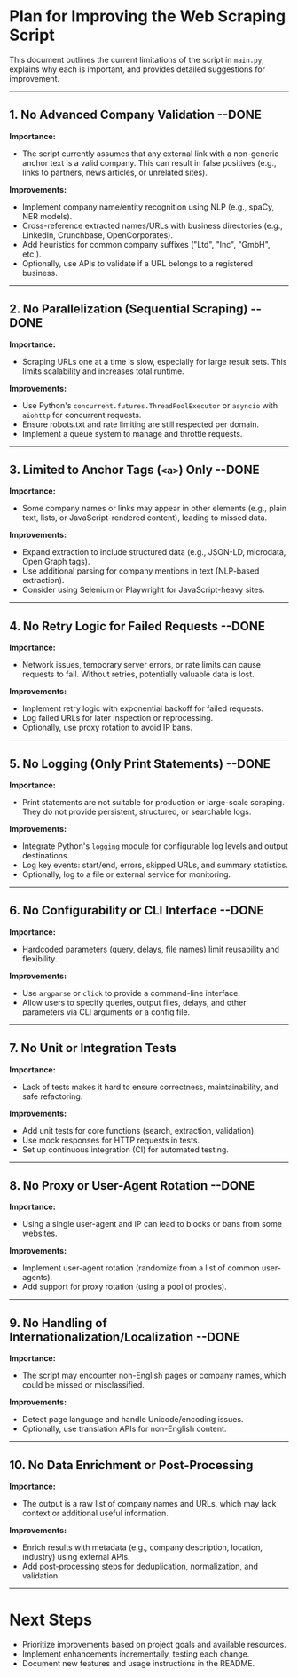 # Plan for Improving the Web Scraping Script

This document outlines the current limitations of the script in `main.py`, explains why each is important, and provides detailed suggestions for improvement.

---

## 1. No Advanced Company Validation --DONE

**Importance:**
- The script currently assumes that any external link with a non-generic anchor text is a valid company. This can result in false positives (e.g., links to partners, news articles, or unrelated sites).

**Improvements:**
- Implement company name/entity recognition using NLP (e.g., spaCy, NER models).
- Cross-reference extracted names/URLs with business directories (e.g., LinkedIn, Crunchbase, OpenCorporates).
- Add heuristics for common company suffixes ("Ltd", "Inc", "GmbH", etc.).
- Optionally, use APIs to validate if a URL belongs to a registered business.

---

## 2. No Parallelization (Sequential Scraping) --DONE

**Importance:**
- Scraping URLs one at a time is slow, especially for large result sets. This limits scalability and increases total runtime.

**Improvements:**
- Use Python's `concurrent.futures.ThreadPoolExecutor` or `asyncio` with `aiohttp` for concurrent requests.
- Ensure robots.txt and rate limiting are still respected per domain.
- Implement a queue system to manage and throttle requests.

---

## 3. Limited to Anchor Tags (`<a>`) Only --DONE

**Importance:**
- Some company names or links may appear in other elements (e.g., plain text, lists, or JavaScript-rendered content), leading to missed data.

**Improvements:**
- Expand extraction to include structured data (e.g., JSON-LD, microdata, Open Graph tags).
- Use additional parsing for company mentions in text (NLP-based extraction).
- Consider using Selenium or Playwright for JavaScript-heavy sites.

---

## 4. No Retry Logic for Failed Requests --DONE

**Importance:**
- Network issues, temporary server errors, or rate limits can cause requests to fail. Without retries, potentially valuable data is lost.

**Improvements:**
- Implement retry logic with exponential backoff for failed requests.
- Log failed URLs for later inspection or reprocessing.
- Optionally, use proxy rotation to avoid IP bans.

---

## 5. No Logging (Only Print Statements) --DONE

**Importance:**
- Print statements are not suitable for production or large-scale scraping. They do not provide persistent, structured, or searchable logs.

**Improvements:**
- Integrate Python's `logging` module for configurable log levels and output destinations.
- Log key events: start/end, errors, skipped URLs, and summary statistics.
- Optionally, log to a file or external service for monitoring.

---

## 6. No Configurability or CLI Interface --DONE

**Importance:**
- Hardcoded parameters (query, delays, file names) limit reusability and flexibility.

**Improvements:**
- Use `argparse` or `click` to provide a command-line interface.
- Allow users to specify queries, output files, delays, and other parameters via CLI arguments or a config file.

---

## 7. No Unit or Integration Tests

**Importance:**
- Lack of tests makes it hard to ensure correctness, maintainability, and safe refactoring.

**Improvements:**
- Add unit tests for core functions (search, extraction, validation).
- Use mock responses for HTTP requests in tests.
- Set up continuous integration (CI) for automated testing.

---

## 8. No Proxy or User-Agent Rotation --DONE

**Importance:**
- Using a single user-agent and IP can lead to blocks or bans from some websites.

**Improvements:**
- Implement user-agent rotation (randomize from a list of common user-agents).
- Add support for proxy rotation (using a pool of proxies).

---

## 9. No Handling of Internationalization/Localization --DONE

**Importance:**
- The script may encounter non-English pages or company names, which could be missed or misclassified.

**Improvements:**
- Detect page language and handle Unicode/encoding issues.
- Optionally, use translation APIs for non-English content.

---

## 10. No Data Enrichment or Post-Processing

**Importance:**
- The output is a raw list of company names and URLs, which may lack context or additional useful information.

**Improvements:**
- Enrich results with metadata (e.g., company description, location, industry) using external APIs.
- Add post-processing steps for deduplication, normalization, and validation.

---

# Next Steps
- Prioritize improvements based on project goals and available resources.
- Implement enhancements incrementally, testing each change.
- Document new features and usage instructions in the README. 